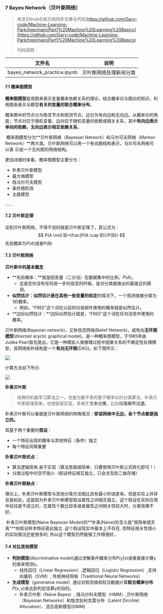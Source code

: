 ### 7 Bayes Network（贝叶斯网络）

> 本文Github仓库已经同步文章与代码[https://github.com/Gary-code/Machine-Learning-Park/tree/main/Part1%20Machine%20Learning%20Basics](https://github.com/Gary-code/Machine-Learning-Park/tree/main/Part1%20Machine%20Learning%20Basics)

> 代码说明：

| 文件名                       | 说明                   |
| ---------------------------- | ---------------------- |
| bayes_network_practice.ipynb | 贝叶斯网络处理新闻分类 |

#### 7.1 概率图模型

​	**概率图模型**是用图来表示变量概率依赖关系的理论，结合概率论与图论的知识，利用图来表示与模型**有关的变量的联合概率分布**。

​	概率图中的节点分为隐含节点和观测节点，边分为有向边和无向边。从概率论的角度，节点对应于随机变量，边对应于随机变量的依赖或相关关系，其中**有向边表示单向的依赖，无向边表示相互依赖关系**。

​	概率图模型分为**贝叶斯网络（Bayesian Network）和马尔可夫网络（Markov Network）**两大类。贝叶斯网络可以用一个有向图结构表示，马尔可夫网络可以表 示成一个无向图的网络结构。

更加详细的来看，概率图模型主要分为：

* 朴素贝叶斯模型
* 最大熵模型
* 隐马尔可夫模型
* 条件随机场
* 主题模型

......

#### 7.2 贝叶斯定理

谈到贝叶斯网络，不得不说的就是贝叶斯定理了，其公式为：
$$
P(A \mid B)=\frac{P(A \cap B)}{P(B)}
$$
先验概率为$P(A)$或者$P(B)$



#### 7.3 贝叶斯网络

**贝叶斯中的基本概念**

- **先验概率：**就是因变量（二分法）在数据集中的比例，$P(A)$。
  - 这是在你没有任何进一步的信息的时候，是对分类能做出的最接近的猜测。
- **似然估计：**似然估计是在其他**一些变量的给定**的情况下，一个观测值被分类为1的概率。
  - 例如，“FREE”这个词在以前的垃圾邮件使用的概率就是似然估计。
- **边际似然估计：**边际似然估计就是，“FREE”这个词在任何消息中使用的概率。

贝叶斯网络(Bayesian network)，又称信念网络(Belief Network)，或有向**无环图模型**(directed acyclic graphical model)，是一种概率图模型，于1985年由Judea Pearl首先提出。它是一种模拟人类推理过程中因果关系的不确定性处理模型，其网络拓朴结构是一个**有向无环图**(DAG)。如下图所示：

![](https://s2.loli.net/2021/12/17/6jQXz8SHlLMIkYK.png)

计算方法如下所示:

![](https://s2.loli.net/2021/12/17/M2HisZQhcWIFXg4.png)



**朴素贝叶斯**

> 经典的机器学习算法之一，也是为数不多的基于概率论的分类算法。朴素贝叶斯原理简单，也很容易实现，多用于**文本分类**，比如**垃圾邮件过滤**。

朴素贝叶斯可以看做是贝叶斯网络的特殊情况：**即该网络中无边，各个节点都是独立的。** 

其基于两个重要的**假设**：

- 一个特征出现的概率与其他特征（条件）独立
- 每个特征同等重要

**朴素贝叶斯优点**：

- 算法逻辑简单,易于实现（算法思路很简单，只要使用贝叶斯公式转化即可！）
- 分类过程中时空开销小（假设特征相互独立，只会涉及到二维存储）

**朴素贝叶斯缺点**：

​	理论上，朴素贝叶斯模型与其他分类方法相比具有最小的误差率。但是实际上并非总是如此，这是因为朴素贝叶斯模型假设属性之间相互独立，这个假设在实际应用中往往是不成立的，在属性个数比较多或者属性之间相关性较大时，分类效果不好。

​	朴素贝叶斯模型(Naive Bayesian Model)的**朴素(Naive)的含义是"很简单很天真"**地假设样本特征彼此独立. 这个假设现实中基本上不存在, 但特征相关性很小的实际情况还是很多的, 所以这个模型仍然能够工作得很好。



#### 7.4 对比其他模型

- **判别模型**(discriminative model)通过求解条件概率分布P(y|x)或者直接计算y的值来预测y。
  * 线性回归（Linear Regression）,逻辑回归（Logistic Regression）,支持向量机（SVM）, 传统神经网络（Traditional Neural Networks）
- **生成模型**（generative model）通过对观测值和标注数据计算**联合概率分布**$P(x,y)$来达到判定估算y的目的。
  * 朴素贝叶斯（Naive Bayes）, 隐马尔科夫模型（HMM）,贝叶斯网络（Bayesian Networks）和隐含狄利克雷分布（Latent Dirichlet Allocation）、混合高斯模型(GMM)